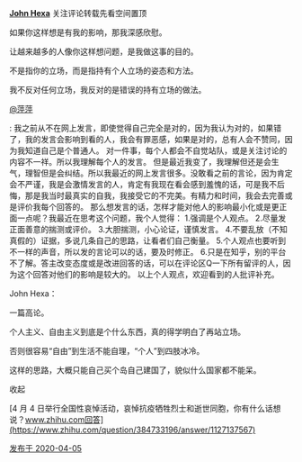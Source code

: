 [**John Hexa**](https://www.zhihu.com/people/mcbig)
关注评论转载先看空间置顶
>
如果你这样想是有我的影响，那我深感欣慰。  
  >
让越来越多的人像你这样想问题，是我做这事的目的。  
  >
不是指你的立场，而是指持有个人立场的姿态和方法。  
  >
我不反对任何立场，我反对的是错误的持有立场的做法。  
  >
>
[@萍萍](https://www.zhihu.com/people/840381b4131ab27b5fed2b98c59db3dc)
>
: 我之前从不在网上发言，即使觉得自己完全是对的，因为我认为对的，如果错了，我的发言会影响到看的人，我会有罪恶感，如果是对的，总有人会不赞同，因为我知道自己是个普通人。 对一件事，每个人都会不自觉站队，或是关注讨论的内容不一祥。所以我理解每个人的发言。 但是最近我变了，我理解但还是会生气，理智但是会纠结。所以我最近的网上发言很多。没敢看之前的言论，因为肯定会不严谨，我是会激情发言的人，肯定有我现在看会感到羞愧的话，可是我不后悔，那是我当时最真实的自我，我接受它的不完美。有精力和时间，我会去完善或是评价我每个回答的。 那么想发言的话，怎样才能对他人的影响最小化或是更正面一点呢？我最近在思考这个问题，我个人觉得： 1.强调是个人观点。 2.尽量发正面善意的揣测或评价。 3.大胆揣测，小心论证，谨慎发言。 4.不要乱放（不知真假的）证据，多说几条自己的思路，让看者们自己衡量。 5.个人观点也要听到不一样的声音，所以发的言论可以的话，要及时修正。 6.只是在知乎，别的平台不了解。答主改变态度或是改进回答的话，可以在评论区Q一下所有留评的人，因为这个回答对他们的影响是较大的。 以上个人观点，欢迎看到的人批评补充。
>>
John Hexa：
>>
一篇高论。  
  >>
个人主义、自由主义到底是个什么东西，真的得学明白了再站立场。  
  >>
否则很容易“自由”到生活不能自理，“个人”到四肢冰冷。  
  >>
这样的思路，大概只能自己买个岛自己建国了，貌似什么国家都不能呆。
>>
收起​
>>
[4 月 4 日举行全国性哀悼活动，哀悼抗疫牺牲烈士和逝世同胞，你有什么话想说？www.zhihu.com回答](https://www.zhihu.com/question/384733196/answer/1127137567)

[发布于 2020-04-05](https://www.zhihu.com/pin/1230143652296867840)